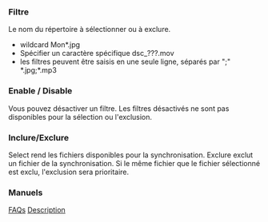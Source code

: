 ### Filtre

Le nom du répertoire à sélectionner ou à exclure.

- wildcard
Mon*.jpg
- Spécifier un caractère spécifique
dsc_???.mov
- les filtres peuvent être saisis en une seule ligne, séparés par ";"
\*.jpg;*.mp3

### Enable / Disable

Vous pouvez désactiver un filtre. Les filtres désactivés ne sont pas disponibles pour la sélection ou l'exclusion.

### Inclure/Exclure

Select rend les fichiers disponibles pour la synchronisation. Exclure exclut un fichier de la synchronisation. Si le même fichier que le fichier sélectionné est exclu, l'exclusion sera prioritaire.

### Manuels
[FAQs](https://sentaroh.github.io/Documents/SMBSync3/SMBSync3_FAQ_EN.htm)
[Description](https://sentaroh.github.io/Documents/SMBSync3/SMBSync3_Desc_EN.htm)
